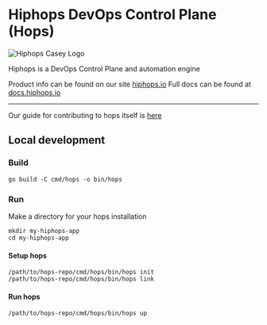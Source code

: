 # Hiphops DevOps Control Plane (Hops)

![Hiphops Casey Logo](assets/casey-full.png)

Hiphops is a DevOps Control Plane and automation engine

Product info can be found on our site [hiphops.io](https://www.hiphops.io)
Full docs can be found at [docs.hiphops.io](https://docs.hiphops.io)


---

Our guide for contributing to hops itself is [here](./docs/contributing.md)

## Local development

### Build

```
go build -C cmd/hops -o bin/hops
```

### Run

Make a directory for your hops installation

```
mkdir my-hiphops-app
cd my-hiphops-app
```

#### Setup hops

```
/path/to/hops-repo/cmd/hops/bin/hops init
/path/to/hops-repo/cmd/hops/bin/hops link
```

#### Run hops

```
/path/to/hops-repo/cmd/hops/bin/hops up
```
